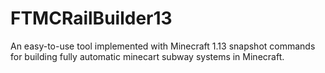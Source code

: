 # FTMCRailBuilder13
An easy-to-use tool implemented with Minecraft 1.13 snapshot commands for building fully automatic minecart subway systems in Minecraft.
